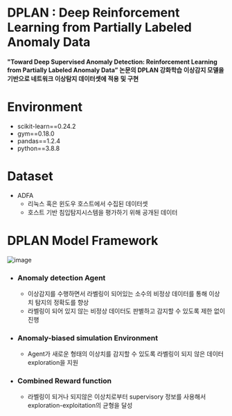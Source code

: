 #  DPLAN : Deep Reinforcement Learning from Partially Labeled Anomaly Data

#### "Toward Deep Supervised Anomaly Detection: Reinforcement Learning from Partially Labeled Anomaly Data” 논문의 DPLAN 강화학습 이상감지 모델을 기반으로 네트워크 이상탐지 데이터셋에 적용 및 구현

# Environment
* scikit-learn==0.24.2
* gym==0.18.0
* pandas==1.2.4
* python==3.8.8

# Dataset 
* ADFA   
  * 리눅스 혹은 윈도우 호스트에서 수집된 데이터셋
  * 호스트 기반 침입탐지시스템을 평가하기 위해 공개된 데이터

# DPLAN Model Framework
![image](https://user-images.githubusercontent.com/121276658/209277044-16bb3bbf-7e46-4483-9d2d-fda2befbbd2d.png)
* ### Anomaly detection Agent   
  * 이상감지를 수행하면서 라벨링이 되어있는 소수의 비정상 데이터를 통해 이상치 탐지의 정확도를 향상  
  * 라벨링이 되어 있지 않는 비정상 데이터도 판별하고 감지할 수 있도록 제한 없이 진행  
 
* ### Anomaly-biased simulation Environment   
  * Agent가 새로운 형태의 이상치를 감지할 수 있도록 라벨링이 되지 않은 데이터 exploration을 지원
 
* ### Combined Reward function   
  * 라벨링이 되거나 되지않은 이상치로부터 supervisory 정보를 사용해서 exploration-exploitation의 균형을 달성
